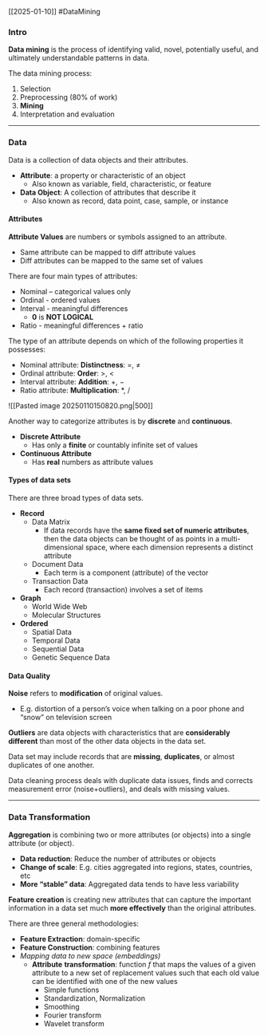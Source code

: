 [[2025-01-10]] #DataMining

### Intro
**Data mining** is the process of identifying valid, novel, potentially useful, and ultimately understandable patterns in data.

The data mining process:
1. Selection
2. Preprocessing (80% of work)
3. **Mining**
4. Interpretation and evaluation

---
### Data
Data is a collection of data objects and their attributes.
- **Attribute**: a property or characteristic of an object
	- Also known as variable, field, characteristic, or feature
- **Data Object**: A collection of attributes that describe it
	- Also known as record, data point, case, sample, or instance

#### Attributes
**Attribute Values** are numbers or symbols assigned to an attribute.
- Same attribute can be mapped to diff attribute values
- Diff attributes can be mapped to the same set of values

There are four main types of attributes:
- Nominal – categorical values only
- Ordinal - ordered values
- Interval - meaningful differences
	- **0** is **NOT LOGICAL**
- Ratio - meaningful differences + ratio

The type of an attribute depends on which of the following properties it possesses:
- Nominal attribute: **Distinctness**: $=$, $\ne$
- Ordinal attribute: **Order**: $>$, $<$
- Interval attribute: **Addition**: $+$, $-$
- Ratio attribute: **Multiplication**: $*$, $/$

![[Pasted image 20250110150820.png|500]]

Another way to categorize attributes is by **discrete** and **continuous**.
- **Discrete Attribute**
	- Has only a **finite** or countably infinite set of values
- **Continuous Attribute**
	- Has **real** numbers as attribute values

#### Types of data sets
There are three broad types of data sets.
- **Record**
	- Data Matrix
		- If data records have the **same fixed set of numeric attributes**, then the data objects can be thought of as points in a multi-dimensional space, where each dimension represents a distinct attribute
	- Document Data
		- Each term is a component (attribute) of the vector
	- Transaction Data
		- Each record (transaction) involves a set of items
- **Graph**
	- World Wide Web
	- Molecular Structures
- **Ordered**
	- Spatial Data
	- Temporal Data
	- Sequential Data
	- Genetic Sequence Data

#### Data Quality
**Noise** refers to **modification** of original values.
- E.g. distortion of a person’s voice when talking on a poor phone and “snow” on television screen

**Outliers** are data objects with characteristics that are **considerably different** than most of the other data objects in the data set.

Data set may include records that are **missing**, **duplicates**, or almost duplicates of one another.

Data cleaning process deals with duplicate data issues, finds and corrects measurement error (noise+outliers), and deals with missing values.

---
### Data Transformation
**Aggregation** is combining two or more attributes (or objects) into a single attribute (or object).
- **Data reduction**: Reduce the number of attributes or objects
- **Change of scale**: E.g. cities aggregated into regions, states, countries, etc
- **More “stable” data**: Aggregated data tends to have less variability

**Feature creation** is creating new attributes that can capture the important information in a data set much **more effectively** than the original attributes.

There are three general methodologies:
- **Feature Extraction**: domain-specific
- **Feature Construction**: combining features
- *Mapping data to new space (embeddings)*
	- **Attribute** **transformation**: function $f$ that maps the values of a given attribute to a new set of replacement values such that each old value can be identified with one of the new values
		- Simple functions
		- Standardization, Normalization
		- Smoothing
		- Fourier transform
		- Wavelet transform